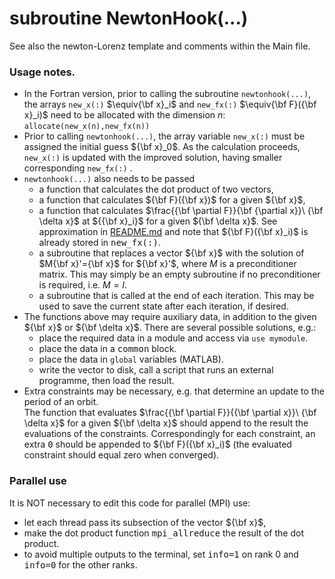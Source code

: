 # subroutine NewtonHook(...)

See also the newton-Lorenz template and comments within the Main file.

### Usage notes.

- In the Fortran version, prior to calling the subroutine `newtonhook(...)`, the arrays `new_x(:)` $\equiv{\bf x}_i$ 
and `new_fx(:)` $\equiv{\bf F}({\bf x}_i)$ need to be allocated with the dimension $n$:  `allocate(new_x(n),new_fx(n))`  
- Prior to calling `newtonhook(...)`, the array variable `new_x(:)` must be assigned the initial guess ${\bf x}_0$. 
As the calculation proceeds, `new_x(:)` is updated with the improved solution, having smaller corresponding `new_fx(:)` .
- `newtonhook(...)` also needs to be passed
   * a function that calculates the dot product of two vectors,
   * a function that calculates ${\bf F}({\bf x})$ for a given ${\bf x}$,
   * a function that calculates $\frac{{\bf \partial F}}{\bf {\partial x}}\ {\bf \delta x}$ at ${{\bf x}_i}$ for a given ${\bf \delta x}$.  See approximation in [README.md](./README.md) and note that ${\bf F}({\bf x}_i)$ is already stored in <tt>new_fx(:)</tt>.
   * a subroutine that replaces a vector ${\bf x}$ with the solution of $M{\bf x}'={\bf x}$ for ${\bf x}'$, where $M$ is a preconditioner matrix.  This may simply be an empty subroutine if no preconditioner is required, i.e. $M=I$.
   * a subroutine that is called at the end of each iteration.  This may be used to save the current state after each iteration, if desired.
- The functions above may require auxiliary data, in addition to the given ${\bf x}$ or ${\bf \delta x}$.  There are several possible solutions, e.g.:
   * place the required data in a module and access via `use mymodule`.
   * place the data in a <tt>common</tt> block.
   * place the data in `global` variables (MATLAB).
   * write the vector to disk, call a script that runs an external programme, then load the result.
- Extra constraints may be necessary, e.g. that determine an update to the period of an orbit.  
The function that evaluates $\frac{{\bf \partial F}}{{\bf \partial x}}\ {\bf \delta x}$ for a given ${\bf \delta x}$ should append to the 
result the evaluations of the constraints.  Correspondingly for each constraint, an extra <tt>0</tt> should be appended 
to ${\bf F}({\bf x}_i)$ (the evaluated constraint should equal zero when converged).  

### Parallel use

It is NOT necessary to edit this code for parallel (MPI) use:
* let each thread pass its subsection of the vector ${\bf x}$, 
* make the dot product  function <tt>mpi_allreduce</tt> the result of the dot product.
* to avoid multiple outputs to the terminal, set <tt>info=1</tt> on rank 0 and <tt>info=0</tt> for the other ranks.
